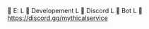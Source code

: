 📁  E:
    L 📁 Developement
      L 📁 Discord
        L 📁 Bot
          L 📁 https://discord.gg/mythicalservice
